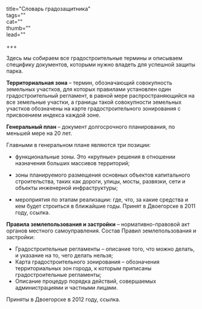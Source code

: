 title="Cловарь градозащитника"  
tags=""  
cat=""  
thumb=""  
lead=""

+++  

Здесь мы собираем все градостроительные термины и описываем специфику документов, которыми нужно владеть для успешной защиты парка.

**Территориальная зона** – термин, обозначающий совокупность земельных участков, для которых правилами установлен один градостроительный регламент, в равной мере распространяющийся на все земельные участки, а границы такой совокупности земельных участков обозначены на карте градостроительного зонирования с присвоением индекса каждой зоне.

**Генеральный план** – документ долгосрочного планирования, по меньшей мере на 20 лет.

Главными в генеральном плане являются три позиции:

* функциональные зоны. Это «крупные» решения в отношении назначения больших массивов территорий;

* зоны планируемого размещения основных объектов капитального строительства, таких как дороги, улицы, мосты, развязки, сети и объекты инженерной инфраструктуры;

* мероприятия по этапам реализации: где, что, за какие средства и кем будет строиться в ближайшие годы. 
Принят в Двоегорске в 2011 году, ссылка.

**Правила землепользования и застройки** – нормативно-правовой акт органов местного самоуправления. 
Состав Правил землепользования и застройки: 

* Градостроительные регламенты – описание того, что можно делать, и указание на то, чего делать нельзя; 
* Карта градостроительного зонирования – обозначения территориальных зон города, к которым приписаны градостроительные регламенты; 
* Описание процедур порядка действий, совершаемых администрациями и частными лицами. 

Приняты в Двоегорске в 2012 году, ссылка.
